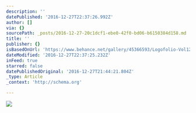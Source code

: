 ```yaml
---
description: ''
datePublished: '2016-12-27T22:37:26.992Z'
author: []
via: {}
sourcePath: _posts/2016-12-27-20c1dcf1-ebe0-42f0-bd06-b6150384d158.md
title: ''
publisher: {}
isBasedOnUrl: 'https://www.behance.net/gallery/45366593/Logofolio-Vol12015'
dateModified: '2016-12-27T22:37:25.232Z'
inFeed: true
starred: false
datePublishedOriginal: '2016-12-27T21:44:21.804Z'
_type: Article
_context: 'http://schema.org'

---
```

![](https://the-grid-user-content.s3-us-west-2.amazonaws.com/4936aeb7-46f0-4d46-925c-a22e0577e329.png)